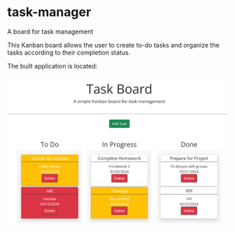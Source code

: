 # task-manager
A board for task management

This Kanban board allows the user to create to-do tasks and organize the tasks according to their completion status.

The built application is located: 

![Application Screenshot](assets/images/application_screenshot.png)